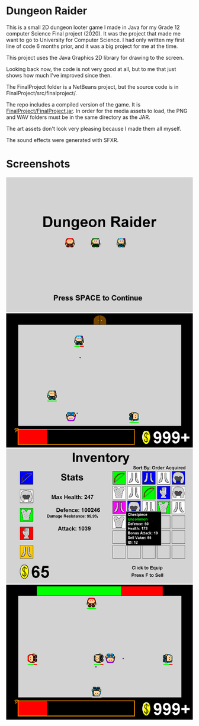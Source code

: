 # Dungeon Raider
This is a small 2D dungeon looter game I made in Java for my Grade 12 computer Science Final project (2020). It was the project that made me want to go to University for Computer Science. I had only written my first line of code 6 months prior, and it was a big project for me at the time. 

This project uses the Java Graphics 2D library for drawing to the screen.

Looking back now, the code is not very good at all, but to me that just shows how much I've improved since then.

The FinalProject folder is a NetBeans project, but the source code is in FinalProject/src/finalproject/.

The repo includes a compiled version of the game. It is [FinalProject/FinalProject.jar](FinalProject/FinalProject.jar). In order for the media assets to load, the PNG and WAV folders must be in the same directory as the JAR.

The art assets don't look very pleasing because I made them all myself.

The sound effects were generated with SFXR.

# Screenshots
![Image of the main menu](readme-images/main-menu.PNG)
![Image of general gameplay](readme-images/gameplay.PNG)
![Image of the inventory screen](readme-images/inventory.PNG)
![Image of the final boss fight](readme-images/boss.PNG)
